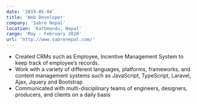 ```yaml
---
date: '2019-05-04'
title: 'Web Developer'
company: 'Sabre Nepal'
location: 'Kathmandu, Nepal'
range: 'May - February 2020'
url: 'http://www.sabrenepal.com/'
---
```


- Created CRMs such as Employee, Incentive Management System to keep track of employee’s records.
- Work with a variety of different languages, platforms, frameworks, and content management systems such as JavaScript, TypeScript, Laravel, Ajax, Jquery and Bootstrap
- Communicated with multi-disciplinary teams of engineers, designers, producers, and clients on a daily basis
